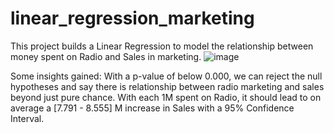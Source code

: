 # linear_regression_marketing

This project builds a Linear Regression to model the relationship between money spent on Radio and Sales in marketing.
![image](https://github.com/user-attachments/assets/844dd503-9a27-476b-a632-04cadf0fec86)

Some insights gained:
With a p-value of below 0.000, we can reject the null hypotheses and say there is relationship between radio marketing and sales beyond just pure chance.
With each 1M spent on Radio, it should lead to on average a [7.791 - 8.555] M increase in Sales with a 95% Confidence Interval.

